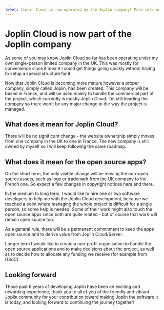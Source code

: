 ```yaml
---
tweet: Joplin Cloud is now operated by the Joplin company! More info on the announcement post.
---
```


# Joplin Cloud is now part of the Joplin company

As some of you may know Joplin Cloud so far has been operating under my own single-person limited company in the UK. This was mostly for convenience since it meant I could get things going quickly without having to setup a special structure for it.

Now that Joplin Cloud is becoming more mature however a proper company, simply called Joplin, has been created. This company will be based in France, and will be used mainly to handle the commercial part of the project, which currently is mostly Joplin Cloud. I'm still heading the company so there won't be any major change to the way the project is managed.

## What does it mean for Joplin Cloud?

There will be no significant change - the website ownership simply moves from one company in the UK to one in France. The new company is still owned by myself so I will keep following the same roadmap.

## What does it mean for the open source apps?

On the short term, the only visible change will be moving the non-open source assets, such as logo or trademark from the UK company to the French one. So expect a few changes in copyright notices here and there.

In the medium to long term, I would like to hire one or two software developers to help me with the Joplin Cloud development, because we reached a point where managing the whole project is difficult for a single person, so some help is needed. Some of their work might also touch the open source apps since both are quite related - but of course that work will remain open source too.

As a general rule, there will be a permanent commitment to keep the apps open source and to derive value from Joplin Cloud/Server.

Longer term I would like to create a non-profit organisation to handle the open source applications and to make decisions about the project, as well as to decide how to allocate any funding we receive (for example from GSoC).

## Looking forward

Those past 6 years of developing Joplin have been an exciting and rewarding experience, thank you to all of you of the friendly and vibrant Joplin community for your contribution toward making Joplin the software it is today, and looking forward to continuing the journey together!